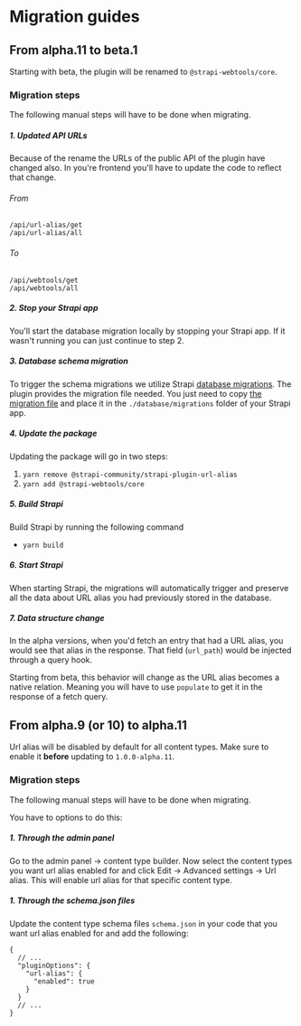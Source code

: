 
<h1>Migration guides</h1>

## From alpha.11 to beta.1

Starting with beta, the plugin will be renamed to `@strapi-webtools/core`.

### Migration steps

The following manual steps will have to be done when migrating.

##### 1. Updated API URLs

Because of the rename the URLs of the public API of the plugin have changed also.
In you're frontend you'll have to update the code to reflect that change.

###### From
```
/api/url-alias/get
/api/url-alias/all
```

###### To
```
/api/webtools/get
/api/webtools/all
```

##### 2. Stop your Strapi app

You'll start the database migration locally by stopping your Strapi app. If it wasn't running you can just continue to step 2.

##### 3. Database schema migration

To trigger the schema migrations we utilize Strapi [database migrations](https://docs.strapi.io/dev-docs/database-migrations). The plugin provides the migration file needed. You just need to copy [the migration file](https://github.com/strapi-community/strapi-plugin-url-alias/blob/master/migrations/2023.06.12T00.00.00.url-alias-to-webtools.js) and place it in the `./database/migrations` folder of your Strapi app.

##### 4. Update the package

Updating the package will go in two steps:

1. `yarn remove @strapi-community/strapi-plugin-url-alias`
2. `yarn add @strapi-webtools/core`

##### 5. Build Strapi

Build Strapi by running the following command

- `yarn build`

##### 6. Start Strapi

When starting Strapi, the migrations will automatically trigger and preserve all the data about URL alias you had previously stored in the database.

##### 7. Data structure change

In the alpha versions, when you'd fetch an entry that had a URL alias, you would see that alias in the response. That field (`url_path`) would be injected through a query hook.

Starting from beta, this behavior will change as the URL alias becomes a native relation. Meaning you will have to use `populate` to get it in the response of a fetch query.

## From alpha.9 (or 10) to alpha.11

Url alias will be disabled by default for all content types. Make sure to enable it **before** updating to `1.0.0-alpha.11`. 

### Migration steps

The following manual steps will have to be done when migrating.

You have to options to do this:

##### 1. Through the admin panel

Go to the admin panel -> content type builder. Now select the content types you want url alias enabled for and click Edit -> Advanced settings -> Url alias. This will enable url alias for that specific content type.

##### 1. Through the schema.json files

Update the content type schema files `schema.json` in your code that you want url alias enabled for and add the following:

```jsonc
{
  // ...
  "pluginOptions": {
    "url-alias": {
      "enabled": true
    }
  }
  // ...
}
```
